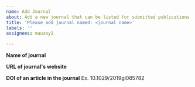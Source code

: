 ```yaml
---
name: Add Journal
about: Add a new journal that can be listed for submitted publications.
title: 'Please add journal named: <journal name>'
labels: ''
assignees: mauzey1

---
```


**Name of journal**

**URL of journal's website**

**DOI of an article in the journal**
Ex. 10.1029/2019gl085782
